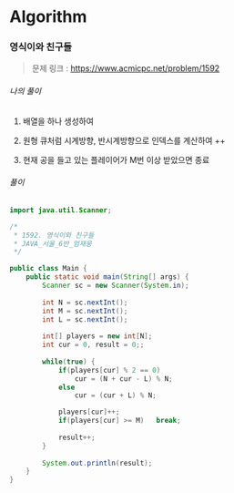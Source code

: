 # Algorithm

### 영식이와 친구들

> 문제 링크 : https://www.acmicpc.net/problem/1592



###### 나의 풀이

1. 배열을 하나 생성하여

2. 원형 큐처럼 시계방향, 반시계방향으로 인덱스를 계산하여 ++

3. 현재 공을 들고 있는 플레이어가 M번 이상 받았으면 종료




###### 풀이

~~~java
import java.util.Scanner;

/*
 * 1592. 영식이와 친구들
 * JAVA_서울_6반_엄재웅
 */

public class Main {
	public static void main(String[] args) {
		Scanner sc = new Scanner(System.in);
		
		int N = sc.nextInt();
		int M = sc.nextInt();
		int L = sc.nextInt();
		
		int[] players = new int[N];
		int cur = 0, result = 0;;
		
		while(true) {
			if(players[cur] % 2 == 0)
				cur = (N + cur - L) % N;
			else
				cur = (cur + L) % N;

			players[cur]++;
			if(players[cur] >= M)	break;
			
			result++;
		}
		
		System.out.println(result);
	}
}
~~~
